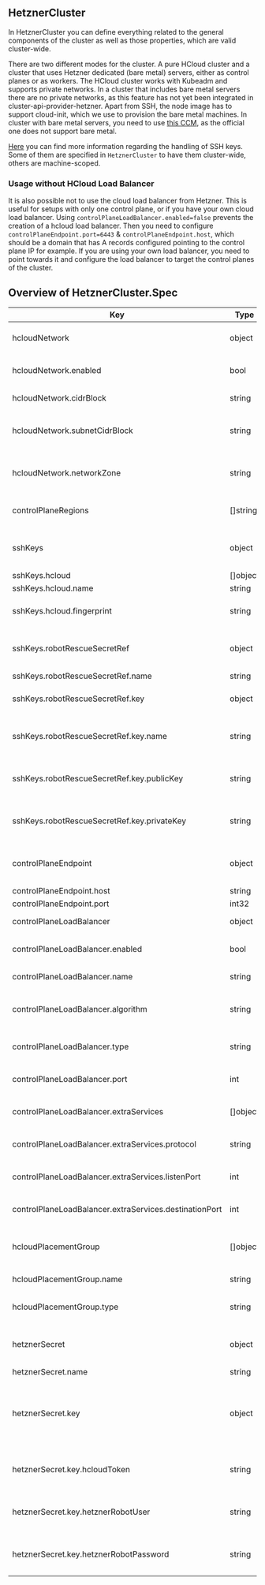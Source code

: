 ## HetznerCluster

In HetznerCluster you can define everything related to the general components of the cluster as well as those properties, which are valid cluster-wide.

There are two different modes for the cluster. A pure HCloud cluster and a cluster that uses Hetzner dedicated (bare metal) servers, either as control planes or as workers. The HCloud cluster works with Kubeadm and supports private networks. In a cluster that includes bare metal servers there are no private networks, as this feature has not yet been integrated in cluster-api-provider-hetzner. Apart from SSH, the node image has to support cloud-init, which we use to provision the bare metal machines. In cluster with bare metal servers, you need to use [this CCM](https://github.com/syself/hetzner-cloud-controller-manager), as the official one does not support bare metal.

[Here](/docs/02-topics/01-managing-ssh-keys.md) you can find more information regarding the handling of SSH keys. Some of them are specified in `HetznerCluster` to have them cluster-wide, others are machine-scoped.

### Usage without HCloud Load Balancer

It is also possible not to use the cloud load balancer from Hetzner. This is useful for setups with only one control plane, or if you have your own cloud load balancer. Using `controlPlaneLoadBalancer.enabled=false` prevents the creation of a hcloud load balancer. Then you need to configure `controlPlaneEndpoint.port=6443` & `controlPlaneEndpoint.host`, which should be a domain that has A records configured pointing to the control plane IP for example. If you are using your own load balancer, you need to point towards it and configure the load balancer to target the control planes of the cluster.

## Overview of HetznerCluster.Spec

| Key                                                    | Type     | Default        | Required | Description                                                                                                                                   |
| ------------------------------------------------------ | -------- | -------------- | -------- | --------------------------------------------------------------------------------------------------------------------------------------------- |
| hcloudNetwork                                          | object   |                | no       | Specifies details about Hetzner cloud private networks                                                                                        |
| hcloudNetwork.enabled                                  | bool     |                | yes      | States whether network should be enabled or disabled                                                                                          |
| hcloudNetwork.cidrBlock                                | string   | "10.0.0.0/16"  | no       | Defines the CIDR block                                                                                                                        |
| hcloudNetwork.subnetCidrBlock                          | string   | "10.0.0.0/24"  | no       | Defines the CIDR block of the subnet. Note that one subnet ist required                                                                       |
| hcloudNetwork.networkZone                              | string   | "eu-central"   | no       | Defines the network zone. Must be eu-central, us-east or us-west                                                                              |
| controlPlaneRegions                                    | []string | []string{fsn1} | no       | This is the base for the failureDomains of the cluster                                                                                        |
| sshKeys                                                | object   |                | no       | Cluster-wide SSH keys that serve as default for machines as well                                                                              |
| sshKeys.hcloud                                         | []object |                | no       | SSH keys for hcloud                                                                                                                           |
| sshKeys.hcloud.name                                    | string   |                | yes      | Name of SSH key                                                                                                                               |
| sshKeys.hcloud.fingerprint                             | string   |                | no       | Fingerprint of SSH key - used by the controller                                                                                               |
| sshKeys.robotRescueSecretRef                           | object   |                | no       | Reference to the secret where the SSH key for the rescue system is stored                                                                     |
| sshKeys.robotRescueSecretRef.name                      | string   |                | yes      | Name of the secret                                                                                                                            |
| sshKeys.robotRescueSecretRef.key                       | object   |                | yes      | Details about the keys used in the data of the secret                                                                                         |
| sshKeys.robotRescueSecretRef.key.name                  | string   |                | yes      | Name is the key in the secret's data where the SSH key's name is stored                                                                       |
| sshKeys.robotRescueSecretRef.key.publicKey             | string   |                | yes      | PublicKey is the key in the secret's data where the SSH key's public key is stored                                                            |
| sshKeys.robotRescueSecretRef.key.privateKey            | string   |                | yes      | PrivateKey is the key in the secret's data where the SSH key's private key is stored                                                          |
| controlPlaneEndpoint                                   | object   |                | no       | Set by the controller. It is the endpoint to communicate with the control plane                                                               |
| controlPlaneEndpoint.host                              | string   |                | yes      | Defines host                                                                                                                                  |
| controlPlaneEndpoint.port                              | int32    |                | yes      | Defines port                                                                                                                                  |
| controlPlaneLoadBalancer                               | object   |                | yes      | Defines specs of load balancer                                                                                                                |
| controlPlaneLoadBalancer.enabled                       | bool     | true           | no       | Specifies if a load balancer should be created                                                                                                |
| controlPlaneLoadBalancer.name                          | string   |                | no       | Name of load balancer                                                                                                                         |
| controlPlaneLoadBalancer.algorithm                     | string   | round_robin    | no       | Type of load balancer algorithm. Either round_robin or least_connections                                                                      |
| controlPlaneLoadBalancer.type                          | string   | lb11           | no       | Type of load balancer. One of lb11, lb21, lb31                                                                                                |
| controlPlaneLoadBalancer.port                          | int      | 6443           | no       | Load balancer port. Must be in range 1-65535                                                                                                  |
| controlPlaneLoadBalancer.extraServices                 | []object |                | no       | Defines extra services of load balancer                                                                                                       |
| controlPlaneLoadBalancer.extraServices.protocol        | string   |                | yes      | Defines protocol. Must be one of https, http, or tcp                                                                                          |
| controlPlaneLoadBalancer.extraServices.listenPort      | int      |                | yes      | Defines listen port. Must be in range 1-65535                                                                                                 |
| controlPlaneLoadBalancer.extraServices.destinationPort | int      |                | yes      | Defines destination port. Must be in range 1-65535                                                                                            |
| hcloudPlacementGroup                                   | []object |                | no       | List of placement groups that should be defined in Hetzner API                                                                                |
| hcloudPlacementGroup.name                              | string   |                | yes      | Name of placement group                                                                                                                       |
| hcloudPlacementGroup.type                              | string   | type           | no       | Type of placement group. Hetzner only supports 'spread'                                                                                       |
| hetznerSecret                                          | object   |                | yes      | Reference to secret where Hetzner API credentials are stored                                                                                  |
| hetznerSecret.name                                     | string   |                | yes      | Name of secret                                                                                                                                |
| hetznerSecret.key                                      | object   |                | yes      | Reference to the keys that are used in the secret, either `hcloudToken` or `hetznerRobotUser` and `hetznerRobotPassword` need to be specified |
| hetznerSecret.key.hcloudToken                          | string   |                | no       | Name of the key where the token for the Hetzner Cloud API is stored                                                                           |
| hetznerSecret.key.hetznerRobotUser                     | string   |                | no       | Name of the key where the username for the Hetzner Robot API is stored                                                                        |
| hetznerSecret.key.hetznerRobotPassword                 | string   |                | no       | Name of the key where the password for the Hetzner Robot API is stored                                                                        |
